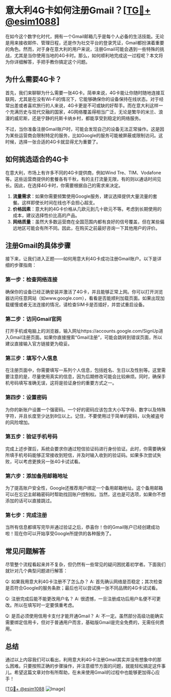 # 意大利4G卡如何注册Gmail？[[TG💪+ @esim1088](https://t.me/s/esim1088)]

在如今这个数字化时代，拥有一个Gmail邮箱几乎是每个人必备的生活技能。无论是用来接收邮件、管理日程，还是作为社交平台的登录凭证，Gmail都扮演着重要的角色。然而，对于身在意大利的用户来说，注册Gmail可能会遇到一些特殊的挑战，尤其是当你使用当地的4G卡时。那么，如何顺利地完成这一过程呢？本文将为你详细解答，手把手教你搞定这个问题。

## 为什么需要4G卡？

首先，我们来聊聊为什么需要一张4G卡。简单来说，4G卡能让你随时随地连接互联网，尤其是在没有Wi-Fi的情况下，它能够确保你的设备保持在线状态。对于经常出差或者喜欢旅行的人来说，4G卡更是不可或缺的好帮手。而在意大利这样一个充满历史与现代交融的国家，4G网络覆盖得相当广泛，无论是繁华的米兰、浪漫的威尼斯，还是宁静的托斯卡纳乡村，都能享受到稳定的网络服务。

不过，当你准备注册Gmail账户时，可能会发现自己的设备无法正常操作。这是因为某些运营商会限制特定的服务，比如Google的服务可能被屏蔽或限制访问。这时候，选择一张合适的4G卡就显得尤为重要了。

## 如何挑选适合的4G卡

在意大利，市场上有许多不同的4G卡提供商，例如Wind Tre、TIM、Vodafone等。这些运营商提供的套餐各有千秋，有的主打流量无限，有的则以通话时间见长。因此，在选择4G卡时，你需要根据自己的需求来决定。

1. **流量需求**：如果你需要频繁使用Google服务，建议选择提供大量流量的套餐。这样即使长时间在线也不会担心超支。
2. **价格因素**：意大利的4G卡价格从几欧元到几十欧元不等。考虑到长期使用的成本，建议选择性价比高的产品。
3. **网络质量**：虽然大多数运营商在全国范围内都有良好的信号覆盖，但在某些偏远地区可能会有所不同。因此，在购买之前最好咨询一下其他用户的评价。

## 注册Gmail的具体步骤

接下来，让我们进入正题——如何用意大利4G卡成功注册Gmail账户。以下是详细的步骤指南：

### 第一步：检查网络连接

确保你的设备已经正确安装并激活了4G卡，并且能够正常上网。你可以打开浏览器访问任意网站（如www.google.com），看看是否能顺利加载页面。如果出现加载缓慢或者无法连接的情况，请检查SIM卡是否插好，并尝试重启设备。

### 第二步：访问Gmail官网

打开手机或电脑上的浏览器，输入网址https://accounts.google.com/SignUp进入Gmail注册页面。如果你直接搜索“Gmail注册”，可能会跳转到错误页面，所以建议直接输入官方链接更为稳妥。

### 第三步：填写个人信息

在注册页面中，你需要填写一系列个人信息，包括姓名、生日以及性别等。这里需要注意的是，尽量使用真实的信息，因为后期修改可能会比较麻烦。同时，确保手机号码填写准确无误，这将是验证身份的重要方式之一。

### 第四步：设置密码

为你的新账户设置一个强密码。一个好的密码应该包含大小写字母、数字以及特殊字符，并且长度至少达到8位以上。记住，不要使用过于简单的密码，以免被盗号的风险增加。

### 第五步：验证手机号码

完成上述步骤后，系统会要求你通过短信验证码进行身份验证。此时，你需要确保所填手机号码能够正常接收到短信，并及时输入收到的验证码。如果多次尝试失败，可以考虑更换另一张4G卡试试看。

### 第六步：添加备用邮箱地址

为了提高账户安全性，Google还推荐用户绑定一个备用邮箱地址。这个备用邮箱可以在忘记主邮箱密码时帮助找回账户控制权。当然，这也是可选项，如果你不想添加的话可以直接跳过。

### 第七步：完成注册

当所有信息都填写完毕并通过验证之后，恭喜你！你的Gmail账户已经创建成功啦！现在你可以开始享受Google所提供的各种服务了。

## 常见问题解答

尽管整个流程看起来并不复杂，但仍然有一些常见的疑问困扰着初学者。下面我们就针对几个典型问题进行解答：

Q: 如果我用意大利4G卡注册不了怎么办？
A: 首先确认网络是否稳定；其次检查是否符合Google的服务条款；最后也可以尝试换一张不同品牌的4G卡试试看。

Q: 注册完成后能不能更改用户名？
A: 很遗憾，一旦注册成功后用户名便不可更改。所以在填写时一定要慎重考虑。

Q: 是否必须使用信用卡支付才能开通Gmail？
A: 不一定。虽然部分高级功能确实需要绑定信用卡，但对于普通用户而言，基础版Gmail是完全免费的，无需任何费用。

## 总结

通过以上内容我们可以看出，利用意大利4G卡注册Gmail其实并没有想象中的那么困难。只要按照正确的步骤操作，并注意细节方面的问题，就能轻松搞定这件事儿。希望这篇文章对你有所帮助，在未来使用Gmail的过程中也能够更加得心应手！

[[TG💪+ @esim1088](https://t.me/s/esim1088) ![Image](https://i.postimg.cc/4NQfJmqS/Snipaste-2025-05-13-00-14-12.png)]